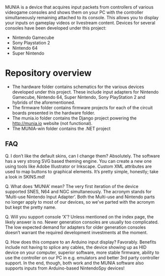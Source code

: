 MUNIA is a device that acquires input packets from controllers of various videogame consoles and shows them on your PC with the controller simultaneously remaining attached to its console. This allows you to display your inputs on gameplay videos or livestream content.
Devices for several consoles have been developed under this project:
* Nintendo Gamecube
* Sony Playstation 2
* Nintendo 64
* Super Nintendo

# Repository overview
* The hardware folder contains schematics for the various devices developed under this project. These include input adapters for Nintendo Gamecube, Nintendo 64, Super Nintendo, Sony PlayStation 2 and hybrids of the aforementioned.
* The firmware folder contains firmware projects for each of the circuit boards presented in the hardware folder.
* The munia.io folder contains the Django project powering the http://munia.io website (not functional).
* The MUNIA-win folder contains the .NET project 


## FAQ
Q. I don’t like the default skins, can I change them?
Absolutely. The software has a very strong SVG based theming engine. You can create a new one using tools like Adobe Illustrator or Inkscape. Custom XML attributes are used to map buttons to graphical elements. It’s pretty simple, honestly; take a look in SKINS.md!

Q. What does ‘MUNIA’ mean?
The very first iteration of the device supported SNES, N64 and NGC simultaneously. The acronym stands for ‘Multi-use Nintendo Input Adapter’. Both the Multi-use and Nintendo parts no longer apply to most of our devices, so we’ve parted with the acronym but kept the pretty name.

Q. Will you support console ‘X’?
Unless mentioned on the index page, the likely answer is no. Newer generation consoles are usually too complicated. The low expected demand for adapters for older generation consoles doesn’t warrant the required development investments at the moment.

Q. How does this compare to an Arduino input display?
Favorably. Benefits include not having to splice any cables, the device showing up as HID device on your computer, superior software, more stable firmware, ability to use the controller on our PC in e.g. emulators and better 3rd party controller support. In the end, though, both work and the MUNIA software also supports inputs from Arduino-based NintendoSpy devices!
